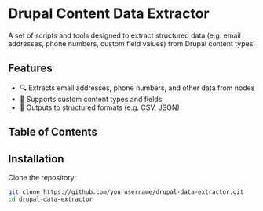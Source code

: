 # Drupal Content Data Extractor

A set of scripts and tools designed to extract structured data (e.g. email addresses, phone numbers, custom field values) from Drupal content types.

## Features

- 🔍 Extracts email addresses, phone numbers, and other data from nodes
- 🧩 Supports custom content types and fields
- 💾 Outputs to structured formats (e.g. CSV, JSON)


## Table of Contents



## Installation

Clone the repository:

```bash
git clone https://github.com/yourusername/drupal-data-extractor.git
cd drupal-data-extractor
